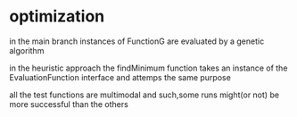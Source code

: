# optimization
in the main branch instances of FunctionG are evaluated by a genetic algorithm

in the heuristic approach
the findMinimum function takes an instance of the EvaluationFunction interface 
and attemps the same purpose

all the test functions are multimodal and such,some runs might(or not) be more
successful than the others
